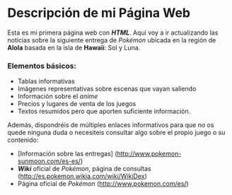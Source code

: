 # Descripción de mi Página Web

Esta es mi primera página web con **_HTML_**. Aquí voy a ir actualizando las noticias sobre la siguiente entrega de _Pokémon_ ubicada en la región de **Alola** basada en la isla de **Hawaii**: Sol y Luna.

### Elementos básicos:

- Tablas informativas
- Imágenes representativas sobre escenas que vayan saliendo
- Información sobre el _anime_
- Precios y lugares de venta de los juegos
- Textos resumidos pero que aporten suficiente información.

Además, dispondréis de múltiples enlaces informativos para que no os quede ninguna duda o necesiteis consultar algo sobre el propio juego o su contenido:

- [Información sobre las entregas] (http://www.pokemon-sunmoon.com/es-es/)
- **_Wiki_** oficial de _Pokémon_, página de consultas (http://es.pokemon.wikia.com/wiki/WikiDex)
- Página oficial de _Pokémon_ (http://www.pokemon.com/es/)
